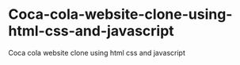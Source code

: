 # Coca-cola-website-clone-using-html-css-and-javascript
Coca cola website clone using html css and javascript
